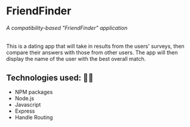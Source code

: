 # FriendFinder

###### A compatibility-based "FriendFinder" application

This is a dating app that will take in results from the users' surveys, then compare their answers with those from other users. The app will then display the name of the user with the best overall match.

## **Technologies used:** 👩‍💻

* NPM packages
* Node.js
* Javascript
* Express 
* Handle Routing






